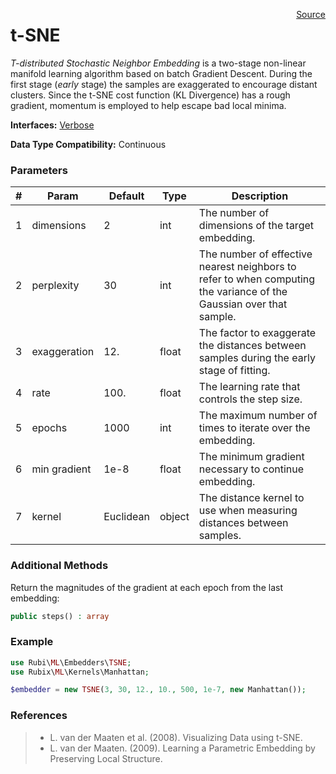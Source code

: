 <span style="float:right;"><a href="https://github.com/RubixML/RubixML/blob/master/src/Embedders/TSNE.php">Source</a></span>

# t-SNE
*T-distributed Stochastic Neighbor Embedding* is a two-stage non-linear manifold learning algorithm based on batch Gradient Descent. During the first stage (*early* stage) the samples are exaggerated to encourage distant clusters. Since the t-SNE cost function (KL Divergence) has a rough gradient, momentum is employed to help escape bad local minima.

**Interfaces:** [Verbose](../verbose.md)

**Data Type Compatibility:** Continuous

### Parameters
| # | Param | Default | Type | Description |
|---|---|---|---|---|
| 1 | dimensions | 2 | int | The number of dimensions of the target embedding. |
| 2 | perplexity | 30 | int | The number of effective nearest neighbors to refer to when computing the variance of the Gaussian over that sample. |
| 3 | exaggeration | 12. | float | The factor to exaggerate the distances between samples during the early stage of fitting. |
| 4 | rate | 100. | float | The learning rate that controls the step size. |
| 5 | epochs | 1000 | int | The maximum number of times to iterate over the embedding. |
| 6 | min gradient | 1e-8 | float | The minimum gradient necessary to continue embedding. |
| 7 | kernel | Euclidean | object | The distance kernel to use when measuring distances between samples. |

### Additional Methods
Return the magnitudes of the gradient at each epoch from the last embedding:
```php
public steps() : array
```

### Example
```php
use Rubi\ML\Embedders\TSNE;
use Rubix\ML\Kernels\Manhattan;

$embedder = new TSNE(3, 30, 12., 10., 500, 1e-7, new Manhattan());
```

### References
>- L. van der Maaten et al. (2008). Visualizing Data using t-SNE.
>- L. van der Maaten. (2009). Learning a Parametric Embedding by Preserving Local Structure.